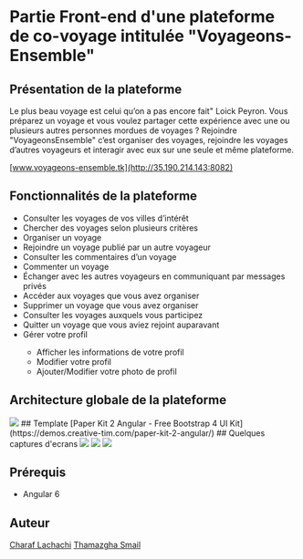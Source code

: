 # Partie Front-end d'une plateforme de co-voyage intitulée "Voyageons-Ensemble"

## Présentation de la plateforme 
Le plus beau voyage est celui qu’on a pas encore fait" Loick Peyron. Vous préparez un voyage et vous voulez partager cette expérience avec une ou plusieurs autres personnes mordues de voyages ? Rejoindre "VoyageonsEnsemble" c’est organiser des voyages, rejoindre les voyages d’autres voyageurs
et interagir avec eux sur une seule et même plateforme.

[www.voyageons-ensemble.tk](http://35.190.214.143:8082) 



## Fonctionnalités de la plateforme
<ul>
<li> Consulter les voyages de vos villes d’intérêt </li>
<li>Chercher des voyages selon plusieurs critères </li>
<li>Organiser un voyage </li>
<li>Rejoindre un voyage publié par un autre voyageur </li>
<li>Consulter les commentaires d’un voyage </li>
<li>Commenter un voyage </li>
<li>Échanger avec les autres voyageurs en communiquant par messages privés </li>
<li>Accéder aux voyages que vous avez organiser  </li>
<li>Supprimer un voyage que vous avez organiser</li>
<li>Consulter les voyages auxquels vous participez  </li>
<li>Quitter un voyage que vous aviez rejoint auparavant</li>
<li>Gérer votre profil</li>
<ul><li>Afficher les informations de votre profil</li>   
<li>Modifier votre profil   </li>
<li>Ajouter/Modifier votre photo de profil</li></ul></ul>


## Architecture globale de la plateforme 
 <img src="https://user-images.githubusercontent.com/13594921/48972682-1ec31d00-f030-11e8-9da2-6604cee3ad77.png" />
## Template 
[Paper Kit 2 Angular - Free Bootstrap 4 UI Kit](https://demos.creative-tim.com/paper-kit-2-angular/) 
## Quelques captures d'ecrans
<img src ="https://user-images.githubusercontent.com/13594921/48972820-f25cd000-f032-11e8-9b63-0dc1210a08fb.png" />

<img src ="https://user-images.githubusercontent.com/13594921/48972776-6e0a4d00-f032-11e8-8881-bc612422f784.png" />

<img src ="https://user-images.githubusercontent.com/13594921/48972798-b6c20600-f032-11e8-8613-a5ea89bf6a79.png" />



## Prérequis
<ul>
<li>Angular 6</li> 
</ul>

## Auteur 
[Charaf Lachachi](https://github.com/CharafLachachi)</b>
[Thamazgha Smail](https://github.com/ThamazghaSMAIL)



